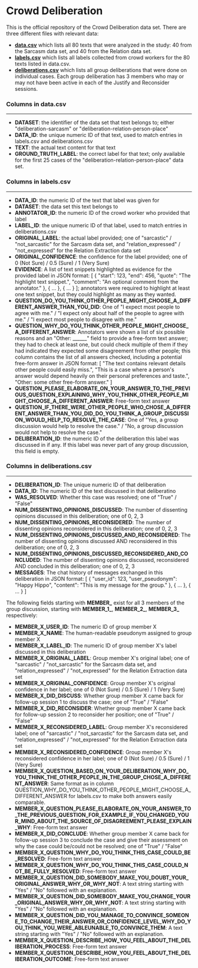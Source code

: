 # Crowd Deliberation

This is the official repository of the Crowd Deliberation data set. There are three different files with relevant data:

* [**data.csv**](data.csv) which lists all 80 texts that were analyzed in the study: 40 from the Sarcasm data set, and 40 from the Relation data set.
* [**labels.csv**](labels.csv) which lists all labels collected from crowd workers for the 80 texts listed in data.csv.
* [**deliberations.csv**](deliberations.csv) which lists all group deliberations that were done on individual cases. Each group deliberation has 3 members who may or may not have been active in each of the Justify and Reconsider sessions.

### Columns in data.csv

---

* **DATASET**: the identifier of the data set that text belongs to; either "deliberation-sarcasm" or "deliberation-relation-person-place"
* **DATA\_ID**: the unique numeric ID of that text, used to match entries in labels.csv and deliberations.csv
* **TEXT**: the actual text content for that text
* **GROUND\_TRUTH\_LABEL**: the correct label for that text; only available for the first 25 cases of the "deliberation-relation-person-place" data set.

### Columns in labels.csv

---

* **DATA\_ID**: the numeric ID of the text that label was given for
* **DATASET**: the data set this text belongs to
* **ANNOTATOR\_ID**: the numeric ID of the crowd worker who provided that label
* **LABEL\_ID**: the unique numeric ID of that label, used to match entries in deliberations.csv
* **ORIGINAL\_LABEL**: the actual label provided; one of "sarcastic" / "not\_sarcastic" for the Sarcasm data set, and "relation\_expressed" / "not\_expressed" for the Relation Extraction data set
* **ORIGINAL\_CONFIDENCE**: the confidence for the label provided; one of 0 (Not Sure) / 0.5 (Sure) / 1 (Very Sure)
* **EVIDENCE**: A list of text snippets highlighted as evidence for the provided label in JSON format: [ { "start": 123, "end": 456, "quote": "The highlight text snippet.", "comment": "An optional comment from the annotator." }, { ... }, { ... } ]; annotators were required to highlight at least one text snippet, but they could highlight as many as they wanted.
* **QUESTION\_DO\_YOU\_THINK\_OTHER\_PEOPLE\_MIGHT\_CHOOSE\_A\_DIFFERENT\_ANSWER\_THAN\_YOU\_DID**: One of "I expect most people to agree with me." / "I expect only about half of the people to agree with me." / "I expect most people to disagree with me."
* **QUESTION\_WHY\_DO\_YOU\_THINK\_OTHER\_PEOPLE\_MIGHT\_CHOOSE\_A\_DIFFERENT\_ANSWER**: Annotators were shown a list of six possible reasons and an "Other: \_\_\_\_\_\_" field to provide a free-form text answer; they had to check at least one, but could check multiple of them if they had indicated they expected some disagreement from other people; this column contains the list of all answers checked, including a potential free-form answer in JSON format: [ "The text contains relevant details other people could easily miss.", "This is a case where a person's answer would depend heavily on their personal preferences and taste.", "Other: some other free-form answer." ]
* **QUESTION\_PLEASE\_ELABORATE\_ON\_YOUR\_ANSWER\_TO\_THE\_PREVIOUS\_QUESTION\_EXPLAINING\_WHY\_YOU\_THINK\_OTHER\_PEOPLE\_MIGHT\_CHOOSE\_A\_DIFFERENT\_ANSWER**: Free-form text answer
* **QUESTION\_IF\_THERE\_WERE\_OTHER\_PEOPLE\_WHO\_CHOSE\_A\_DIFFERENT\_ANSWER\_THAN\_YOU\_DID\_DO\_YOU\_THINK\_A\_GROUP\_DISCUSSION\_WOULD\_HELP\_TO\_RESOLVE\_THE\_CASE**: One of "Yes, a group discussion would help to resolve the case." / "No, a group discussion would not help to resolve the case."
* **DELIBERATION\_ID**: the numeric ID of the deliberation this label was discussed in if any. If this label was never part of any group discussion, this field is empty.

### Columns in deliberations.csv

---

* **DELIBERATION\_ID**: The unique numeric ID of that deliberation
* **DATA\_ID**: The numeric ID of the text discussed in that deliberatino 
* **WAS\_RESOLVED**: Whether this case was resolved; one of "True" / "False"
* **NUM\_DISSENTING\_OPINIONS\_DISCUSSED**: The number of dissenting opinions discussed in this deliberation; one of 0, 2, 3
* **NUM\_DISSENTING\_OPINIONS\_RECONSIDERED**: The number of dissenting opinions reconsidered in this deliberation; one of 0, 2, 3
* **NUM\_DISSENTING\_OPINIONS\_DISCUSSED\_AND\_RECONSIDERED**: The number of dissenting opinions discussed AND reconsidered in this deliberation; one of 0, 2, 3
* **NUM\_DISSENTING\_OPINIONS\_DISCUSSED\_RECONSIDERED\_AND\_CONCLUDED**: The number of dissenting opinions discussed, reconsidered AND concluded in this deliberation; one of 0, 2, 3
* **MESSAGES**: The chat history of messages exchanged in this deliberation in JSON format: [ { "user\_id": 123, "user\_pseudonym": "Happy Hippo", "content": "This is my message for the group." }, { ... }, { ... } ]

The following fields starting with **MEMBER\_** exist for all 3 members of the group discussion, starting with **MEMBER\_1\_**, **MEMBER\_2\_**, **MEMBER\_3\_** respectively:

* **MEMBER\_X\_USER\_ID**: The numeric ID of group member X
* **MEMBER\_X\_NAME**: The human-readable pseudonym assigned to group member X
* **MEMBER\_X\_LABEL\_ID**: The numeric ID of group member X's label discussed in this deliberation
* **MEMBER\_X\_ORIGINAL\_LABEL**: Group member X's original label; one of "sarcastic" / "not\_sarcastic" for the Sarcasm data set, and "relation\_expressed" / "not\_expressed" for the Relation Extraction data set
* **MEMBER\_X\_ORIGINAL\_CONFIDENCE**: Group member X's original confidence in her label; one of 0 (Not Sure) / 0.5 (Sure) / 1 (Very Sure)
* **MEMBER\_X\_DID\_DISCUSS**: Whether group member X came back for follow-up session 1 to discuss the case; one of "True" / "False"
* **MEMBER\_X\_DID\_RECONSIDER**: Whether group member X came back for follow-up session 2 to reconsider her position; one of "True" / "False"
* **MEMBER\_X\_RECONSIDERED\_LABEL**: Group member X's reconsidered label; one of "sarcastic" / "not\_sarcastic" for the Sarcasm data set, and "relation\_expressed" / "not\_expressed" for the Relation Extraction data set
* **MEMBER\_X\_RECONSIDERED\_CONFIDENCE**: Group member X's reconsidered confidence in her label; one of 0 (Not Sure) / 0.5 (Sure) / 1 (Very Sure)
* **MEMBER\_X\_QUESTION\_BASED\_ON\_YOUR\_DELIBERATION\_WHY\_DO\_YOU\_THINK\_THE\_OTHER\_PEOPLE\_IN\_THE\_GROUP\_CHOSE\_A\_DIFFERENT\_ANSWER**: Same format as in column QUESTION\_WHY\_DO\_YOU\_THINK\_OTHER\_PEOPLE\_MIGHT\_CHOOSE\_A\_DIFFERENT\_ANSWER for labels.csv to make both answers easily comparable.
* **MEMBER\_X\_QUESTION\_PLEASE\_ELABORATE\_ON\_YOUR\_ANSWER\_TO\_THE\_PREVIOUS\_QUESTION\_FOR\_EXAMPLE\_IF\_YOU\_CHANGED\_YOUR\_MIND\_ABOUT\_THE\_SOURCE\_OF\_DISAGREEMENT\_PLEASE\_EXPLAIN\_WHY**: Free-form text answer
* **MEMBER\_X\_DID\_CONCLUDE**: Whether group member X came back for follow-up session 3 to conclude the case and give their assessment on why the case could be/could not be resolved; one of "True" / "False"
* **MEMBER\_X\_QUESTION\_WHY\_DO\_YOU\_THINK\_THIS\_CASE\_COULD\_BE\_RESOLVED**: Free-form text answer
* **MEMBER\_X\_QUESTION\_WHY\_DO\_YOU\_THINK\_THIS\_CASE\_COULD\_NOT\_BE\_FULLY\_RESOLVED**: Free-form text answer
* **MEMBER\_X\_QUESTION\_DID\_SOMEBODY\_MAKE\_YOU\_DOUBT\_YOUR\_ORIGINAL\_ANSWER\_WHY\_OR\_WHY\_NOT**: A text string starting with "Yes" / "No" followed with an explanation.
* **MEMBER\_X\_QUESTION\_DID\_SOMEBODY\_MAKE\_YOU\_CHANGE\_YOUR\_ORIGINAL\_ANSWER\_WHY\_OR\_WHY\_NOT**: A text string starting with "Yes" / "No" followed with an explanation.
* **MEMBER\_X\_QUESTION\_DID\_YOU\_MANAGE\_TO\_CONVINCE\_SOMEONE\_TO\_CHANGE\_THEIR\_ANSWER\_OR\_CONFIDENCE\_LEVEL\_WHY\_DO\_YOU\_THINK\_YOU\_WERE\_ABLEUNABLE\_TO\_CONVINCE\_THEM**: A text string starting with "Yes" / "No" followed with an explanation.
* **MEMBER\_X\_QUESTION\_DESCRIBE\_HOW\_YOU\_FEEL\_ABOUT\_THE\_DELIBERATION\_PROCESS**: Free-form text answer
* **MEMBER\_X\_QUESTION\_DESCRIBE\_HOW\_YOU\_FEEL\_ABOUT\_THE\_DELIBERATION\_OUTCOME**: Free-form text answer
